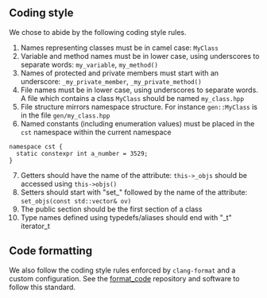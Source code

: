 ## Coding style
We chose to abide by the following coding style rules.

1. Names representing classes must be in camel case:
  `MyClass`
2. Variable and method names must be in lower case, using underscores to separate words:
  `my_variable`, `my_method()`
3. Names of protected and private members must start with an underscore:
  `_my_private_member`, `_my_private_method()`
4. File names must be in lower case, using underscores to separate words.
  A file which contains a class `MyClass` should be named `my_class.hpp`
5. File structure mirrors namespace structure.
  For instance `gen::MyClass` is in the file `gen/my_class.hpp`
6. Named constants (including enumeration values) must be placed in the `cst` namespace within the current namespace
  ```
  namespace cst {
    static constexpr int a_number = 3529;
  }
  ```
7. Getters should have the name of the attribute:
  `this->_objs` should be accessed using `this->objs()`
8. Setters should start with "set\_" followed by the name of the attribute:
  `set_objs(const std::vector& ov)`
9. The public section should be the first section of a class
10. Type names defined using typedefs/aliases should end with "\_t"
  iterator_t

## Code formatting
We also follow the coding style rules enforced by `clang-format` and a custom configuration. See the [format_code](https://github.com/resibots/format_code) repository and software to follow this standard.